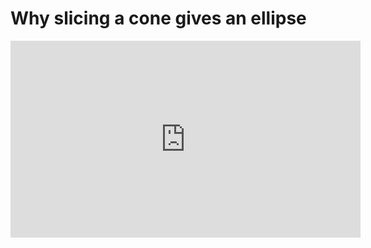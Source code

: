 # Why slicing a cone gives an ellipse

<iframe width="560" height="315" src="https://www.youtube.com/embed/pQa_tWZmlGs" frameborder="0" allow="accelerometer; autoplay; clipboard-write; encrypted-media; gyroscope; picture-in-picture" allowfullscreen></iframe>
